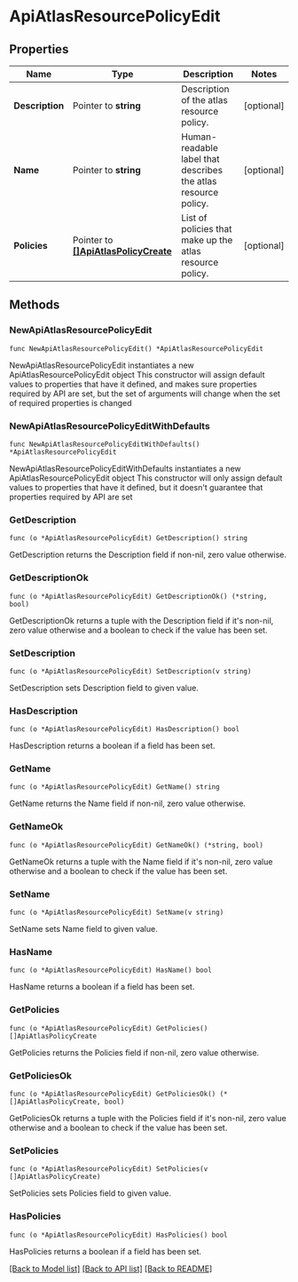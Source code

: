 # ApiAtlasResourcePolicyEdit

## Properties

Name | Type | Description | Notes
------------ | ------------- | ------------- | -------------
**Description** | Pointer to **string** | Description of the atlas resource policy. | [optional] 
**Name** | Pointer to **string** | Human-readable label that describes the atlas resource policy. | [optional] 
**Policies** | Pointer to [**[]ApiAtlasPolicyCreate**](ApiAtlasPolicyCreate.md) | List of policies that make up the atlas resource policy. | [optional] 

## Methods

### NewApiAtlasResourcePolicyEdit

`func NewApiAtlasResourcePolicyEdit() *ApiAtlasResourcePolicyEdit`

NewApiAtlasResourcePolicyEdit instantiates a new ApiAtlasResourcePolicyEdit object
This constructor will assign default values to properties that have it defined,
and makes sure properties required by API are set, but the set of arguments
will change when the set of required properties is changed

### NewApiAtlasResourcePolicyEditWithDefaults

`func NewApiAtlasResourcePolicyEditWithDefaults() *ApiAtlasResourcePolicyEdit`

NewApiAtlasResourcePolicyEditWithDefaults instantiates a new ApiAtlasResourcePolicyEdit object
This constructor will only assign default values to properties that have it defined,
but it doesn't guarantee that properties required by API are set

### GetDescription

`func (o *ApiAtlasResourcePolicyEdit) GetDescription() string`

GetDescription returns the Description field if non-nil, zero value otherwise.

### GetDescriptionOk

`func (o *ApiAtlasResourcePolicyEdit) GetDescriptionOk() (*string, bool)`

GetDescriptionOk returns a tuple with the Description field if it's non-nil, zero value otherwise
and a boolean to check if the value has been set.

### SetDescription

`func (o *ApiAtlasResourcePolicyEdit) SetDescription(v string)`

SetDescription sets Description field to given value.

### HasDescription

`func (o *ApiAtlasResourcePolicyEdit) HasDescription() bool`

HasDescription returns a boolean if a field has been set.
### GetName

`func (o *ApiAtlasResourcePolicyEdit) GetName() string`

GetName returns the Name field if non-nil, zero value otherwise.

### GetNameOk

`func (o *ApiAtlasResourcePolicyEdit) GetNameOk() (*string, bool)`

GetNameOk returns a tuple with the Name field if it's non-nil, zero value otherwise
and a boolean to check if the value has been set.

### SetName

`func (o *ApiAtlasResourcePolicyEdit) SetName(v string)`

SetName sets Name field to given value.

### HasName

`func (o *ApiAtlasResourcePolicyEdit) HasName() bool`

HasName returns a boolean if a field has been set.
### GetPolicies

`func (o *ApiAtlasResourcePolicyEdit) GetPolicies() []ApiAtlasPolicyCreate`

GetPolicies returns the Policies field if non-nil, zero value otherwise.

### GetPoliciesOk

`func (o *ApiAtlasResourcePolicyEdit) GetPoliciesOk() (*[]ApiAtlasPolicyCreate, bool)`

GetPoliciesOk returns a tuple with the Policies field if it's non-nil, zero value otherwise
and a boolean to check if the value has been set.

### SetPolicies

`func (o *ApiAtlasResourcePolicyEdit) SetPolicies(v []ApiAtlasPolicyCreate)`

SetPolicies sets Policies field to given value.

### HasPolicies

`func (o *ApiAtlasResourcePolicyEdit) HasPolicies() bool`

HasPolicies returns a boolean if a field has been set.

[[Back to Model list]](../README.md#documentation-for-models) [[Back to API list]](../README.md#documentation-for-api-endpoints) [[Back to README]](../README.md)


